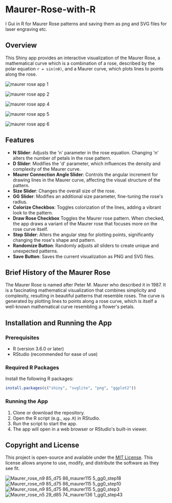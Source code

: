 # Maurer-Rose-with-R
I Gui in R for Maurer Rose patterns and saving them as png and SVG files for laser engraving etc. 
## Overview

This Shiny app provides an interactive visualization of the Maurer Rose, a mathematical curve which is a combination of a rose, described by the polar equation `r = sin(nθ)`, and a Maurer curve, which plots lines to points along the rose.

![maurer rose app 1](https://github.com/Rotoslider/Maurer-Rose-with-R/assets/15005663/68bc0545-b3fa-4ae5-a7c3-d3ebd46eacb2)


![maurer rose app 2](https://github.com/Rotoslider/Maurer-Rose-with-R/assets/15005663/87377d9b-b88a-4366-874a-ee0f117c4e19)


![maurer rose app 4](https://github.com/Rotoslider/Maurer-Rose-with-R/assets/15005663/1a6c3176-4ce2-4cf4-9b15-d8ba9a8557d0)


![maurer rose app 5](https://github.com/Rotoslider/Maurer-Rose-with-R/assets/15005663/eddb39d5-4320-496b-9354-9c2324a33bad)


![maurer rose app 6](https://github.com/Rotoslider/Maurer-Rose-with-R/assets/15005663/f62e0421-a8b0-4b96-92e0-d44a108d9e4a)



## Features

- **N Slider**: Adjusts the 'n' parameter in the rose equation. Changing 'n' alters the number of petals in the rose pattern.
- **D Slider**: Modifies the 'd' parameter, which influences the density and complexity of the Maurer curve.
- **Maurer Connection Angle Slider**: Controls the angular increment for drawing lines in the Maurer curve, affecting the visual structure of the pattern.
- **Size Slider**: Changes the overall size of the rose.
- **GG Slider**: Modifies an additional size parameter, fine-tuning the rose's radius.
- **Colorize Checkbox**: Toggles colorization of the lines, adding a vibrant look to the pattern.
- **Draw Rose Checkbox** Toggles the Maurer rose pattern. When checked, the app draws a variant of the Maurer rose that focuses more on the rose curve itself.
- **Step Slider**: Alters the angular step for plotting points, significantly changing the rose's shape and pattern.
- **Randomize Button**: Randomly adjusts all sliders to create unique and unexpected patterns.
- **Save Button**: Saves the current visualization as PNG and SVG files.

## Brief History of the Maurer Rose

The Maurer Rose is named after Peter M. Maurer who described it in 1987. It is a fascinating mathematical visualization that combines simplicity and complexity, resulting in beautiful patterns that resemble roses. The curve is generated by plotting lines to points along a rose curve, which is itself a well-known mathematical curve resembling a flower's petals.

## Installation and Running the App

### Prerequisites

- R (version 3.6.0 or later)
- RStudio (recommended for ease of use)

### Required R Packages

Install the following R packages:

```R
install.packages(c("shiny", "svglite", "png", "ggplot2"))
```

### Running the App

1. Clone or download the repository.
2. Open the R script (e.g., `app.R`) in RStudio.
3. Run the script to start the app.
4. The app will open in a web browser or RStudio's built-in viewer.

## Copyright and License

This project is open-source and available under the [MIT License](https://opensource.org/licenses/MIT). This license allows anyone to use, modify, and distribute the software as they see fit.

![Maurer_rose_n9 85_d75 86_maurer115 5_gg0_step18](https://github.com/Rotoslider/Maurer-Rose-with-R/assets/15005663/d6d049cb-a707-4fdf-8a62-b386aab44e61) ![Maurer_rose_n9 85_d75 86_maurer115 5_gg0_step10](https://github.com/Rotoslider/Maurer-Rose-with-R/assets/15005663/a9209d18-270d-45a4-879b-505184e61142)
![Maurer_rose_n9 85_d75 86_maurer115 5_gg0_step3](https://github.com/Rotoslider/Maurer-Rose-with-R/assets/15005663/7f1c6ac1-19f7-4c8b-aaa8-e7035345bdc1)  ![Maurer_rose_n5 29_d85 74_maurer136 1_gg0_step43](https://github.com/Rotoslider/Maurer-Rose-with-R/assets/15005663/31efd978-91a9-4bea-82cd-b8b9d1d212a5)




